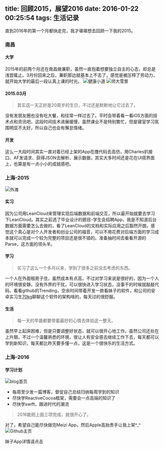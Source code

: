 title: 回顾2015，展望2016
date: 2016-01-22 00:25:54
tags: 生活记录
---

直到2016年的第一个月都快走完，我才堪堪想去回顾一下我的2015。

### 南昌
#### 大学
2015年的前两个月还在南昌做兼职，虽然一直抱着想要独立自主的心态，却总是浅尝辄止。3月份回来之后，兼职那边就基本上不去了，感觉是被压榨了劳动力，就开始大学的最后一段认真上课的时光。
![健康小道](http://7xq5gj.com1.z0.glb.clouddn.com/%E5%9B%9E%E9%A1%BE2015%E5%B1%95%E6%9C%9B2016/%E5%B8%88%E5%A4%A7%E5%81%A5%E5%BA%B7%E5%B0%8F%E9%81%93.jpg)
![师大雪景](http://7xq5gj.com1.z0.glb.clouddn.com/%E5%9B%9E%E9%A1%BE2015%E5%B1%95%E6%9C%9B2016/%E5%B8%88%E5%A4%A7%E9%9B%AA%E6%99%AF.jpg)
#### 2015.03月
> 其实这一天正好是20周岁的生日，不过还是默默地让它过去了。

没有发朋友圈也没有吃大餐，和往常一样过去了。平时会带着看一看iOS方面的技术点和资讯吧，这段时间技术进展缓慢，虽然课业不是特别繁忙，但是寝室学习氛围明显不太好，所以自己也会有懈怠情绪。

#### 开发
这么一大段时间其实一直对着已经上架的App在撸代码去高仿，用Charles扒接口、AF发请求、获得JSON去解析、展示数据，其实大多时间还是花在UI搭界面上，也算是有一点小小的成就感吧。

### 上海-2015
![外滩](http://7xq5gj.com1.z0.glb.clouddn.com/%E5%9B%9E%E9%A1%BE2015%E5%B1%95%E6%9C%9B2016/%E5%A4%96%E6%BB%A9.jpg)
#### 实习
因为公司用LeanCloud来管理实现后端数据和前端交互，所以最开始就要去学习下LeanCloud。其实之前选了毕业设计的题目-学生会招聘App，我是不知道后台数据方面需要怎么去做的，看了LeanCloud的文档和实际应用之后豁然开朗，感觉这个真心是对个人开发者和创业公司的福音，可以不用花费对后端方面的学习成本就可以完成一个较为完整的项目还是很不错的。准备抽时间去看看开源的Parse，这方面的领头羊。

#### 学习
> 实习了这么一个多月以来，学到了很多之前没去考虑的东西。

一个人在外面租房子住，虽然成本有点高，不过对学习来说是很好的，因为一个人的环境很安静，没有外界的干扰，可以很快进入学习状态，没事干的时候就敲敲代码、看看github的Trending，空余时间带着开发一款看妹子的软件，和公司的安卓实习生[70kg](https://github.com/70kg)聊聊这个软件的架构啥的，每天过的很舒服。

#### 生活
> 每一天的早晨都要带着最好的心情去体验这一整天。

虽然早上起床困难，但是只要调整好状态，就可以很开心地工作。虽然公司还处在上升期，不过一个温馨熟悉的环境，很让人有安全感去继续工作下去，每天都可以学到新知识，每天都比昨天要多懂一点，这是一个很快乐的生活方式。

### 上海-2016
#### 学习计划
![blog首页](http://7xq5gj.com1.z0.glb.clouddn.com/%E5%9B%9E%E9%A1%BE2015%E5%B1%95%E6%9C%9B2016/Blog%E9%A6%96%E9%A1%B5.png)
- 每周至少发一篇博客，督促自己总结归纳每周学到的知识
- 尽快学ReactiveCocoa框架，需要会一点高端的知识了
- 尽快学swift，跟进时代的潮流

> 2016能把上面三项完成，就很开心了。

对了，希望自己能尽快做完Meizi App，然后Apple高抬贵手让我上架^_^
![Github主页](http://7xq5gj.com1.z0.glb.clouddn.com/%E5%9B%9E%E9%A1%BE2015%E5%B1%95%E6%9C%9B2016/Github%E4%B8%BB%E9%A1%B5.png)

妹子App详情请点击
<div class="github-widget" data-repo="zcill/Meizi"></div>